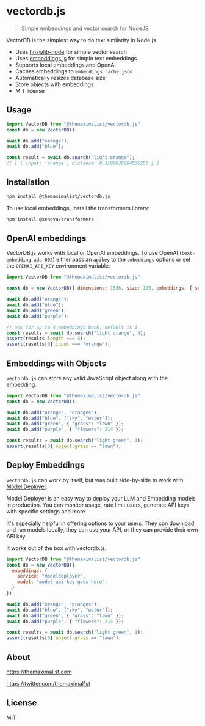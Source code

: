 # vectordb.js

> Simple embeddings and vector search for NodeJS

VectorDB is the simplest way to do text similarity in Node.js

-   Uses [hnswlib-node](https://github.com/yoshoku/hnswlib-node) for simple vector search
-   Uses [embeddings.js](https://github.com/themaximal1st/embeddings.js) for simple text embeddings
-   Supports local embeddings and OpenAI
-   Caches embeddings to `embeddings.cache.json`
-   Automatically resizes database size
-   Store objects with embeddings
-   MIT license



## Usage

```javascript
import VectorDB from "@themaximalist/vectordb.js"
const db = new VectorDB();

await db.add("orange");
await db.add("blue");

const result = await db.search("light orange");
// [ { input: 'orange', distance: 0.3109036684036255 } ]
```



## Installation

```bash
npm install @themaximalist/vectordb.js
```

To use local embeddings, install the transformers library:

```bash
npm install @xenova/transformers
```



## OpenAI embeddings

VectorDB.js works with local or OpenAI embeddings. To use OpenAI (`text-embedding-ada-002`) either pass an `apikey` to the `embeddings` options or set the `OPENAI_API_KEY` environment variable.

```javascript
import VectorDB from "@themaximalist/vectordb.js"

const db = new VectorDB({ dimensions: 1536, size: 100, embeddings: { service: "openai"});

await db.add("orange");
await db.add("blue");
await db.add("green");
await db.add("purple");

// ask for up to 4 embeddings back, default is 3
const results = await db.search("light orange", 4);
assert(results.length === 4);
assert(results[0].input === "orange");
```



## Embeddings with Objects

`vectordb.js` can store any valid JavaScript object along with the embedding.

```javascript
import VectorDB from "@themaximalist/vectordb.js"
const db = new VectorDB();

await db.add("orange", "oranges");
await db.add("blue", ["sky", "water"]);
await db.add("green", { "grass": "lawn" });
await db.add("purple", { "flowers": 214 });

const results = await db.search("light green", 1);
assert(results[0].object.grass == "lawn");
```



## Deploy Embeddings

`vectordb.js` can work by itself, but was built side-by-side to work with [Model Deployer](https://github.com/themaximal1st/modeldeployer).

Model Deployer is an easy way to deploy your LLM and Embedding models in production. You can monitor usage, rate limit users, generate API keys with specific settings and more.

It's especially helpful in offering options to your users. They can download and run models locally, they can use your API, or they can provide their own API key.

It works out of the box with vectordb.js.

```javascript
import VectorDB from "@themaximalist/vectordb.js"
const db = new VectorDB({
  embeddings: {
    service: "modeldeployer",
    model: "model-api-key-goes-here",
  }
});

await db.add("orange", "oranges");
await db.add("blue", ["sky", "water"]);
await db.add("green", { "grass": "lawn" });
await db.add("purple", { "flowers": 214 });

const results = await db.search("light green", 1);
assert(results[0].object.grass == "lawn");
```





## About

https://themaximalist.com

https://twitter.com/themaximal1st



## License

MIT
